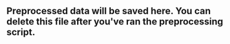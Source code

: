 ## Preprocessed data will be saved here. You can delete this file after you've ran the preprocessing script.